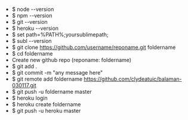 * $ node --version
* $ npm --version
* $ git --version
* $ heroku --version
* $ set path=%PATH%;yoursublimepath;
* $ subl --version
* $ git clone https://github.com/username/reponame.git foldername
* $ cd foldername
* Create new github repo (reponame: foldername)
* $ git add .
* $ git commit -m "any message here"
* $ git remote add foldername https://github.com/clydeatuic/balaman-030117.git
* $ git push -u foldername master
* $ heroku login
* $ heroku create foldername
* $ git push -u heroku master
